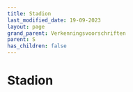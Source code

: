 ```yaml
---
title: Stadion
last_modified_date: 19-09-2023
layout: page
grand_parent: Verkenningsvoorschriften
parent: S
has_children: false
---
```


Stadion
=======

